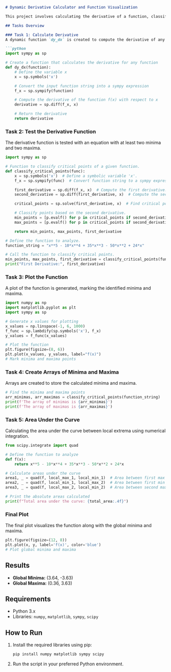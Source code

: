 ```markdown
# Dynamic Derivative Calculator and Function Visualization

This project involves calculating the derivative of a function, classifying critical points, plotting graphs, and finding the area under the curve using Python. The library `sympy` is utilized for symbolic mathematics, while `matplotlib` is used for plotting.

## Tasks Overview

### Task 1: Calculate Derivative
A dynamic function `dy_dx` is created to compute the derivative of any function \( f(x) \).

```python
import sympy as sp

# Create a function that calculates the derivative for any function
def dy_dx(function):
    # Define the variable x
    x = sp.symbols('x')

    # Convert the input function string into a sympy expression
    f_x = sp.sympify(function)

    # Compute the derivative of the function f(x) with respect to x
    derivative = sp.diff(f_x, x)

    # Return the derivative
    return derivative
```

### Task 2: Test the Derivative Function
The derivative function is tested with an equation with at least two minima and two maxima.

```python
import sympy as sp

# Function to classify critical points of a given function.
def classify_critical_points(func):
    x = sp.symbols('x')  # Define a symbolic variable 'x'.
    f_x = sp.sympify(func)  # Convert function string to a sympy expression.

    first_derivative = sp.diff(f_x, x)  # Compute the first derivative.
    second_derivative = sp.diff(first_derivative, x)  # Compute the second derivative.

    critical_points = sp.solve(first_derivative, x)  # Find critical points.

    # Classify points based on the second derivative.
    min_points = [p.evalf() for p in critical_points if second_derivative.subs(x, p) > 0]
    max_points = [p.evalf() for p in critical_points if second_derivative.subs(x, p) < 0]

    return min_points, max_points, first_derivative

# Define the function to analyze.
function_string = "x**5 - 10*x**4 + 35*x**3 - 50*x**2 + 24*x"

# Call the function to classify critical points.
min_points, max_points, first_derivative = classify_critical_points(function_string)
print("First Derivative:", first_derivative)
```

### Task 3: Plot the Function
A plot of the function is generated, marking the identified minima and maxima.

```python
import numpy as np
import matplotlib.pyplot as plt
import sympy as sp

# Generate x values for plotting
x_values = np.linspace(-1, 6, 1000)
f_func = sp.lambdify(sp.symbols('x'), f_x)
y_values = f_func(x_values)

# Plot the function
plt.figure(figsize=(8, 6))
plt.plot(x_values, y_values, label="f(x)")
# Mark minima and maxima points
```

### Task 4: Create Arrays of Minima and Maxima
Arrays are created to store the calculated minima and maxima.

```python
# Find the minima and maxima points
arr_minimas, arr_maximas = classify_critical_points(function_string)
print(f'The array of minimas is {arr_minimas}')
print(f'The array of maximas is {arr_maximas}')
```

### Task 5: Area Under the Curve
Calculating the area under the curve between local extrema using numerical integration.

```python
from scipy.integrate import quad

# Define the function to analyze
def f(x):
    return x**5 - 10*x**4 + 35*x**3 - 50*x**2 + 24*x

# Calculate areas under the curve
area1, _ = quad(f, local_max_1, local_min_1)  # Area between first max and first min
area2, _ = quad(f, local_min_1, local_max_2)  # Area between first min and second max
area3, _ = quad(f, local_max_2, local_min_2)  # Area between second max and second min

# Print the absolute areas calculated
print(f"Total area under the curve: {total_area:.4f}")
```

### Final Plot
The final plot visualizes the function along with the global minima and maxima.

```python
plt.figure(figsize=(12, 8))
plt.plot(x, y, label='f(x)', color='blue')
# Plot global minima and maxima
```

## Results
- **Global Minima:** (3.64, -3.63)
- **Global Maxima:** (0.36, 3.63)

## Requirements
- Python 3.x
- Libraries: `numpy`, `matplotlib`, `sympy`, `scipy`

## How to Run
1. Install the required libraries using pip:
   ```bash
   pip install numpy matplotlib sympy scipy
   ```
2. Run the script in your preferred Python environment.

